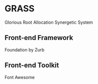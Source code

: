 # GRASS
Glorious Root Allocation Synergetic System

## Front-end Framework
Foundation by Zurb

## Front-end Toolkit
Font Awesome